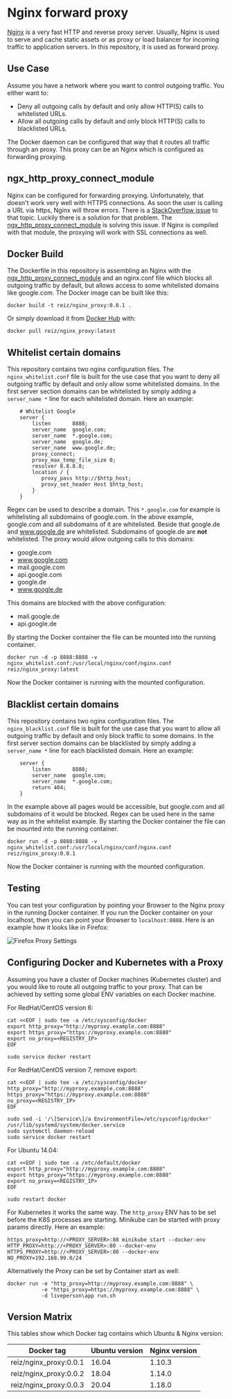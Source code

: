 # Nginx forward proxy

[Nginx](https://nginx.org/en/) is a very fast HTTP and reverse proxy server. 
Usually, Nginx is used to serve and cache static assets or as proxy or load balancer for incoming traffic to application servers. In this repository, it is used as forward proxy. 

## Use Case

Assume you have a network where you want to control outgoing traffic. 
You either want to: 

 - Deny all outgoing calls by default and only allow HTTP(S) calls to whitelisted URLs.
 - Allow all outgoing calls by default and only block HTTP(S) calls to blacklisted URLs.

The Docker daemon can be configured that way that it routes all traffic through an proxy. This proxy can be an Nginx which is configured as forwarding proxying.

## ngx\_http\_proxy\_connect\_module

Nginx can be configured for forwarding proxying. 
Unfortunately, that doesn't work very well with HTTPS connections. 
As soon the user is calling a URL via https, Nginx will throw errors. 
There is a [StackOverflow issue](https://superuser.com/questions/604352/nginx-as-forward-proxy-for-https)
to that topic. Luckily there is a solution for that problem. 
The [ngx\_http\_proxy\_connect\_module](https://github.com/chobits/ngx_http_proxy_connect_module)
is solving this issue. If Nginx is compiled with that module, 
the proxying will work with SSL connections as well. 

## Docker Build

The Dockerfile in this repository is assembling an Nginx with the [ngx\_http\_proxy\_connect\_module](https://github.com/chobits/ngx_http_proxy_connect_module)
and an nginx.conf file which blocks all outgoing traffic by default, 
but allows access to some whitelisted domains like google.com.
The Docker image can be built like this: 

```
docker build -t reiz/nginx_proxy:0.0.1 . 
```

Or simply download it from [Docker Hub](https://hub.docker.com/r/reiz/nginx_proxy/) with: 

```
docker pull reiz/nginx_proxy:latest
```

## Whitelist certain domains

This repository contains two nginx configuration files. 
The `nginx_whitelist.conf` file is built for the use case that you want to deny all outgoing traffic by default and only allow some whitelisted domains. 
In the first server section domains can be whitelisted by simply adding a 
`server_name *` line for each whitelisted domain. Here an example: 

```
    # Whitelist Google
    server {
        listen       8888;
        server_name  google.com;
        server_name  *.google.com;
        server_name  google.de;
        server_name  www.google.de;
        proxy_connect;
        proxy_max_temp_file_size 0;
        resolver 8.8.8.8;
        location / {
           proxy_pass http://$http_host;
           proxy_set_header Host $http_host;
        }
    }
```

Regex can be used to describe a domain. This `*.google.com` for example is whitelisting all subdomains of google.com. In the above example, google.com and all subdomains of it are whitelisted. Beside that google.de and www.google.de are whitelisted. Subdomains of google.de are **not** whitelisted. 
The proxy would allow outgoing calls to this domains: 

 - google.com
 - www.google.com
 - mail.google.com
 - api.google.com
 - google.de
 - www.google.de
 
This domains are blocked with the above configuration: 
 
 - mail.google.de
 - api.google.de

By starting the Docker container the file can be mounted into the running container. 

```
docker run -d -p 8888:8888 -v nginx_whitelist.conf:/usr/local/nginx/conf/nginx.conf reiz/nginx_proxy:latest 
```

Now the Docker container is running with the mounted configuration.

## Blacklist certain domains

This repository contains two nginx configuration files. 
The `nginx_blacklist.conf` file is built for the use case that you want to allow all outgoing traffic by default and only block traffic to some domains. 
In the first server section domains can be blacklisted by simply adding a 
`server_name *` line for each blacklisted domain. Here an example: 

```
    server {
        listen       8888;
        server_name  google.com;
        server_name  *.google.com;
        return 404;
    }
```

In the example above all pages would be accessible, but google.com and all subdomains of it would be blocked. Regex can be used here in the same way as in the whitelist example. 
By starting the Docker container the file can be mounted into the running container. 

```
docker run -d -p 8888:8888 -v nginx_whitelist.conf:/usr/local/nginx/conf/nginx.conf reiz/nginx_proxy:0.0.1 
```

Now the Docker container is running with the mounted configuration.

## Testing

You can test your configuration by pointing your Browser to the Nginx proxy in the running Docker container. 
If you run the Docker container on your localhost, then you can point your Browser to `localhost:8888`. 
Here is an example how it looks like in Firefox: 

![Firefox Proxy Settings](images/Firefox-Proxy-Settings.png)

## Configuring Docker and Kubernetes with a Proxy

Assuming you have a cluster of Docker machines (Kubernetes cluster)
and you would like to route all outgoing traffic to your proxy. 
That can be achieved by setting some global ENV variables on each Docker machine. 

For RedHat/CentOS version 6:

```shell
cat <<EOF | sudo tee -a /etc/sysconfig/docker
export http_proxy="http://myproxy.example.com:8888"
export https_proxy="https://myproxy.example.com:8888"
export no_proxy=<REGISTRY_IP>
EOF
 
sudo service docker restart
```

For RedHat/CentOS version 7, remove export:

```shell
cat <<EOF | sudo tee -a /etc/sysconfig/docker
http_proxy="http://myproxy.example.com:8888"
https_proxy="https://myproxy.example.com:8888"
no_proxy=<REGISTRY_IP>
EOF
 
sudo sed -i '/\[Service\]/a EnvironmentFile=/etc/sysconfig/docker' /usr/lib/systemd/system/docker.service
sudo systemctl daemon-reload
sudo service docker restart
```

For Ubuntu 14.04:

```shell
cat <<EOF | sudo tee -a /etc/default/docker
export http_proxy="http://myproxy.example.com:8888"
export https_proxy="https://myproxy.example.com:8888"
export no_proxy=<REGISTRY_IP>
EOF
 
sudo restart docker
```

For Kubernetes it works the same way. 
The `http_proxy` ENV has to be set before the K8S processes are starting.
Minikube can be started with proxy params directly.
Here an example: 

```shell
https_proxy=http://<PROXY_SERVER>:80 minikube start --docker-env HTTP_PROXY=http://<PROXY_SERVER>:80 --docker-env HTTPS_PROXY=http://<PROXY_SERVER>:80 --docker-env NO_PROXY=192.168.99.0/24
```

Alternatively the Proxy can be set by Container start as well: 

```shell
docker run -e "http_proxy=http://myproxy.example.com:8888" \
           -e "https_proxy=https://myproxy.example.com:8888" \
           -d liveperson\app run.sh
```

## Version Matrix

This tables show which Docker tag contains which Ubuntu & Nginx version: 

| Docker tag              | Ubuntu version | Nginx version |
|-------------------------|----------------|---------------|
| reiz/nginx_proxy:0.0.1  | 16.04          | 1.10.3        |
| reiz/nginx_proxy:0.0.2  | 18.04          | 1.14.0        |
| reiz/nginx_proxy:0.0.3  | 20.04          | 1.18.0        |

